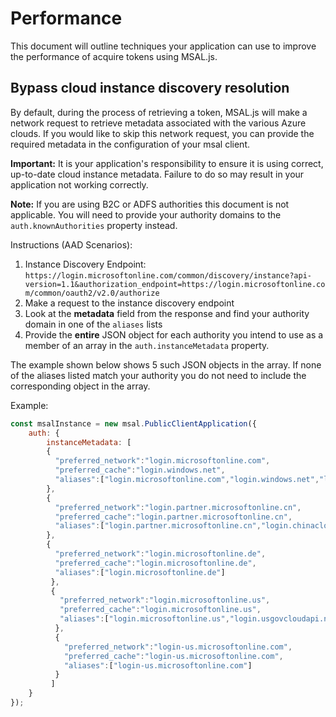 # Performance

This document will outline techniques your application can use to improve the performance of acquire tokens using MSAL.js.

## Bypass cloud instance discovery resolution

By default, during the process of retrieving a token, MSAL.js will make a network request to retrieve metadata associated with the various Azure clouds. If you would like to skip this network request, you can provide the required metadata in the configuration of your msal client.

**Important:** It is your application's responsibility to ensure it is using correct, up-to-date cloud instance metadata. Failure to do so may result in your application not working correctly.

**Note:** If you are using B2C or ADFS authorities this document is not applicable. You will need to provide your authority domains to the `auth.knownAuthorities` property instead.

Instructions (AAD Scenarios):

1. Instance Discovery Endpoint: `https://login.microsoftonline.com/common/discovery/instance?api-version=1.1&authorization_endpoint=https://login.microsoftonline.com/common/oauth2/v2.0/authorize`
2. Make a request to the instance discovery endpoint
3. Look at the **metadata** field from the response and find your authority domain in one of the `aliases` lists
4. Provide the **entire** JSON object for each authority you intend to use as a member of an array in the `auth.instanceMetadata` property.

The example shown below shows 5 such JSON objects in the array. If none of the aliases listed match your authority you do not need to include the corresponding object in the array. 

Example:

```js
const msalInstance = new msal.PublicClientApplication({
    auth: {
        instanceMetadata: [
        {
          "preferred_network":"login.microsoftonline.com",
          "preferred_cache":"login.windows.net",
          "aliases":["login.microsoftonline.com","login.windows.net","login.microsoft.com","sts.windows.net"]
        },
        {
          "preferred_network":"login.partner.microsoftonline.cn",
          "preferred_cache":"login.partner.microsoftonline.cn",
          "aliases":["login.partner.microsoftonline.cn","login.chinacloudapi.cn"]
        },
        {
          "preferred_network":"login.microsoftonline.de",
          "preferred_cache":"login.microsoftonline.de",
          "aliases":["login.microsoftonline.de"]
         },
         {
           "preferred_network":"login.microsoftonline.us",
           "preferred_cache":"login.microsoftonline.us",
           "aliases":["login.microsoftonline.us","login.usgovcloudapi.net"]
          },
          {
            "preferred_network":"login-us.microsoftonline.com",
            "preferred_cache":"login-us.microsoftonline.com",
            "aliases":["login-us.microsoftonline.com"]
          }
         ]
    }
});
```
